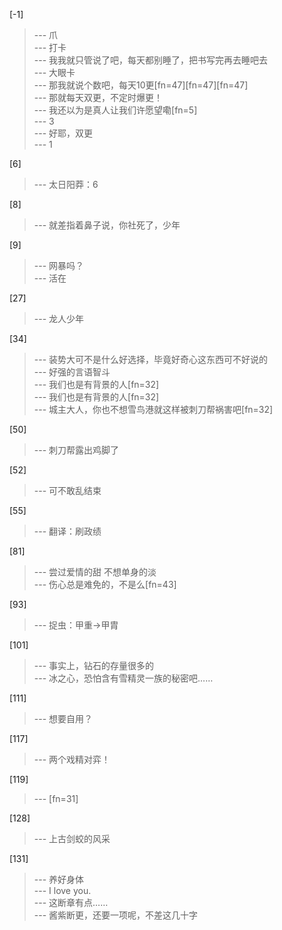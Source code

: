 
[-1] 
>--- 爪<br>
>--- 打卡<br>
>--- 我我就只管说了吧，每天都别睡了，把书写完再去睡吧去<br>
>--- 大眼卡<br>
>--- 那我就说个数吧，每天10更[fn=47][fn=47][fn=47]<br>
>--- 那就每天双更，不定时爆更！<br>
>--- 我还以为是真人让我们许愿望嘞[fn=5]<br>
>--- 3<br>
>--- 好耶，双更<br>
>--- 1<br>

[6] 
>--- 太日阳莽：6<br>

[8] 
>--- 就差指着鼻子说，你社死了，少年<br>

[9] 
>--- 网暴吗？<br>
>--- 活在<br>

[27] 
>--- 龙人少年<br>

[34] 
>--- 装势大可不是什么好选择，毕竟好奇心这东西可不好说的<br>
>--- 好强的言语智斗<br>
>--- 我们也是有背景的人[fn=32]<br>
>--- 我们也是有背景的人[fn=32]<br>
>--- 城主大人，你也不想雪鸟港就这样被刺刀帮祸害吧[fn=32]<br>

[50] 
>--- 刺刀帮露出鸡脚了<br>

[52] 
>--- 可不敢乱结束<br>

[55] 
>--- 翻译：刷政绩<br>

[81] 
>--- 尝过爱情的甜
不想单身的淡<br>
>--- 伤心总是难免的，不是么[fn=43]<br>

[93] 
>--- 捉虫：甲重→甲胄<br>

[101] 
>--- 事实上，钻石的存量很多的<br>
>--- 冰之心，恐怕含有雪精灵一族的秘密吧……<br>

[111] 
>--- 想要自用？<br>

[117] 
>--- 两个戏精对弈！<br>

[119] 
>--- [fn=31]<br>

[128] 
>--- 上古剑蛟的风采<br>

[131] 
>--- 养好身体<br>
>--- I love you.<br>
>--- 这断章有点……<br>
>--- 酱紫断更，还要一项呢，不差这几十字<br>
